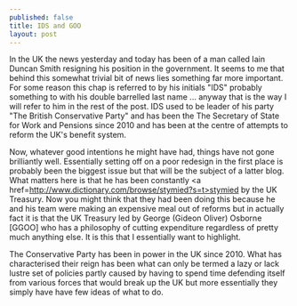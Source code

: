 ```yaml
---
published: false
title: IDS and GOO
layout: post
---
```

In the UK the news yesterday and today has been of a man called Iain Duncan Smith resigning his position in the government. It seems to me that behind this somewhat trivial bit of news lies something far more important. For some reason this chap is referred to by his initials "IDS" probably something to with his double barrelled last name ... anyway that is the way I will refer to him in the rest of the post. IDS used to be leader of his party "The British Conservative Party" and has been the The Secretary of State for Work and Pensions since 2010 and has been at the centre of attempts to reform the UK's benefit system. 

Now, whatever good intentions he might have had, things have not gone brilliantly well. Essentially setting off on a poor redesign in the first place is probably been the biggest issue but that will be the subject of a latter blog. What matters here is that he has been constantly <a href=http://www.dictionary.com/browse/stymied?s=t>stymied</a> by the UK Treasury. Now you might think that they had been doing this because he and his team were making an expensive meal out of reforms but in actually fact it is that the UK Treasury led by George (Gideon Oliver) Osborne [GGOO] who has  a philosophy of cutting expenditure regardless of pretty much anything else. It is this that I essentially want to highlight.

The Conservative Party has been in power in the UK since 2010. What has characterised their reign has been what can only be termed a lazy or lack lustre set of policies partly caused by having to spend time defending itself from various forces that would break up the UK but more essentially they simply have have few ideas of what to do.   

